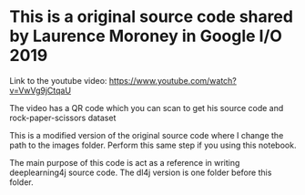# This is a original source code shared by Laurence Moroney in Google I/O 2019

Link to the youtube video: https://www.youtube.com/watch?v=VwVg9jCtqaU


The video has a QR code which you can scan to get his source code and rock-paper-scissors dataset


This is a modified version of the original source code where I change the path to the images folder. Perform this same step if you using this notebook.


The main purpose of this code is act as a reference in writing deeplearning4j source code. The dl4j version is one folder before this folder.


